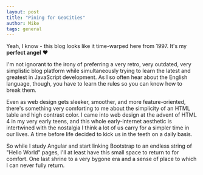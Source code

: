 ```yaml
---
layout: post
title: "Pining for GeoCities"
author: Mike
tags: general
---
```


Yeah, I know - this blog looks like it time-warped here from 1997. It's my **perfect angel** :heart:  

I'm not ignorant to the irony of preferring a very retro, very outdated, very simplistic blog platform while simultaneously trying to learn the latest and greatest in JavaScript development. As I so often hear about the English language, though, you have to learn the rules so you can know how to break them.

Even as web design gets sleeker, smoother, and more feature-oriented, there's something very comforting to me about the simplicity of an HTML table and high contrast color. I came into web design at the advent of HTML 4 in my very early teens, and this whole early-internet aesthetic is intertwined with the nostalgia I think a lot of us carry for a simpler time in our lives. A time before life decided to kick us in the teeth on a daily basis. 

So while I study Angular and start linking Bootstrap to an endless string of "Hello World" pages, I'll at least have this small space to return to for comfort. One last shrine to a very bygone era and a sense of place to which I can never fully return. 

